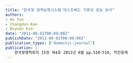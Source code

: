 ```yaml
---
title: "한국형 광역보정시스템 테스트베드 가용성 성능 분석"
authors:
- Ho Yun
- Changdon Kee
- Doyoon Kim
date: "2011-08-01T00:00:00Z"
publishDate: "2011-08-01T00:00:00Z"
publication_types: ["domestic-journal"]
publication: |-
    한국항행학회지 15권 제4호 2011년 8월 pp.510-516, 학진등재
---
```

